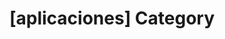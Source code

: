 ---
article_id: 0
description: List of articles under [aplicaciones] category.
image: http://huntingbears.com.ve/static/img/site/mstile-310x310.png
layout: category
slug: aplicaciones
title: '[aplicaciones] Category'
---